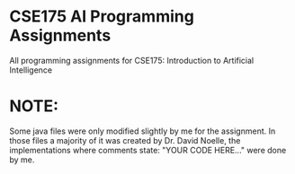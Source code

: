 # CSE175 AI Programming Assignments
All programming assignments for CSE175: Introduction to Artificial Intelligence

# NOTE:
Some java files were only modified slightly by me for the assignment. In those files a majority of it was created by Dr. David Noelle, the implementations where comments state: "YOUR CODE HERE..." were done by me.
